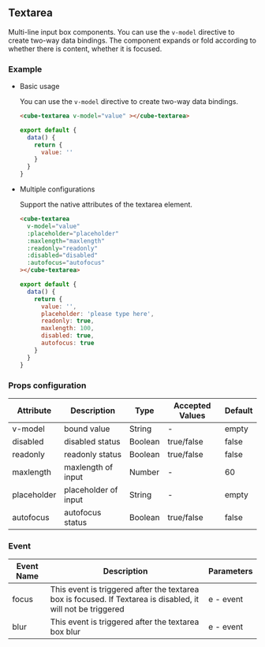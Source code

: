 ## Textarea

Multi-line input box components. You can use the `v-model` directive to create two-way data bindings. The component expands or fold according to whether there is content, whether it is focused.

### Example

- Basic usage

  You can use the `v-model` directive to create two-way data bindings.

  ```html
  <cube-textarea v-model="value" ></cube-textarea>
  ```

  ```javascript
  export default {
    data() {
      return {
        value: ''
      }
    }
  }
  ```

- Multiple configurations

  Support the native attributes of the textarea element.

  ```html
  <cube-textarea
    v-model="value"
    :placeholder="placeholder"
    :maxlength="maxlength"
    :readonly="readonly"
    :disabled="disabled"
    :autofocus="autofocus"
  ></cube-textarea>
  ```
  ```javascript
  export default {
    data() {
      return {
        value: '',
        placeholder: 'please type here',
        readonly: true,
        maxlength: 100,
        disabled: true,
        autofocus: true
      }
    }
  }
  ```

### Props configuration

| Attribute | Description | Type | Accepted Values | Default |
| - | - | - | - | - |
| v-model | bound value | String | - | empty |
| disabled | disabled status | Boolean | true/false | false |
| readonly | readonly status | Boolean | true/false | false |
| maxlength | maxlength of input | Number | - | 60 |
| placeholder | placeholder of input | String | - | empty |
| autofocus | autofocus status | Boolean | true/false | false |

### Event

| Event Name | Description | Parameters |
| - | - | - |
| focus | This event is triggered after the textarea box is focused. If Textarea is disabled, it will not be triggered | e - event |
| blur | This event is triggered after the textarea box blur | e - event |

